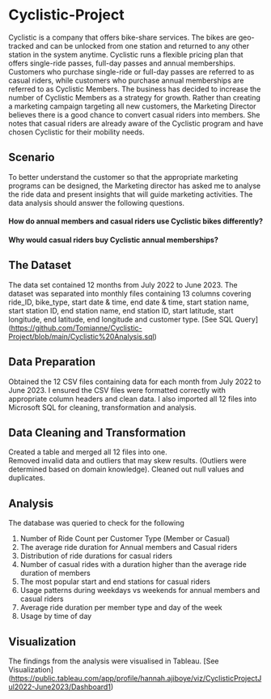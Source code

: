 # Cyclistic-Project
Cyclistic is a company that offers bike-share services. The bikes are geo-tracked and can be unlocked from one station and returned to any other station in the system anytime. Cyclistic runs a flexible pricing plan that offers single-ride passes, full-day passes and annual memberships. Customers who purchase single-ride or full-day passes are referred to as casual riders, while customers who purchase annual memberships are referred to as Cyclistic Members. 
The business has decided to increase the number of Cyclistic Members as a strategy for growth. Rather than creating a marketing campaign targeting all new customers, the Marketing Director believes there is a good chance to convert casual riders into members. She notes that casual riders are already aware of the Cyclistic program and have chosen Cyclistic for their mobility needs.
## Scenario 
To better understand the customer so that the appropriate marketing programs can be designed, the Marketing director has asked me to analyse the ride data and present insights that will guide marketing activities. The data analysis should answer the following questions. 
#### How do annual members and casual riders use Cyclistic bikes differently?
#### Why would casual riders buy Cyclistic annual memberships?
## The Dataset
The data set contained 12 months from July 2022 to June 2023. The dataset was separated into monthly files containing 13 columns covering ride_ID, bike_type, start date & time, end date & time, start station name, start station ID, end station name, end station ID, start latitude, start longitude, end latitude, end longitude and customer type. 
[See SQL Query] (https://github.com/Tomianne/Cyclistic-Project/blob/main/Cyclistic%20Analysis.sql)
## Data Preparation
Obtained the 12 CSV files containing data for each month from July 2022 to June 2023. I ensured the CSV files were formatted correctly with appropriate column headers and clean data. I also imported all 12 files into Microsoft SQL for cleaning, transformation and analysis. 
## Data Cleaning and Transformation
Created a table and merged all 12 files into one.  
Removed invalid data and outliers that may skew results. (Outliers were determined based on domain knowledge). 
Cleaned out null values and duplicates.
## Analysis
The database was queried to check for the following
1. Number of Ride Count per Customer Type (Member or Casual)
2. The average ride duration for Annual members and Casual riders
3. Distribution of ride durations for casual riders
4. Number of casual rides with a duration higher than the average ride duration of members
5. The most popular start and end stations for casual riders
6. Usage patterns during weekdays vs weekends for annual members and casual riders
7. Average ride duration per member type and day of the week
8. Usage by time of day
## Visualization
The findings from the analysis were visualised in Tableau. 
[See Visualization] (https://public.tableau.com/app/profile/hannah.ajiboye/viz/CyclisticProjectJul2022-June2023/Dashboard1) 
